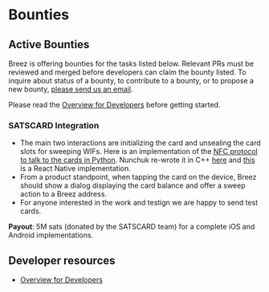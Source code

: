# Bounties

## Active Bounties

Breez is offering bounties for the tasks listed below. Relevant PRs must be reviewed and merged before developers can claim the bounty listed. To inquire about status of a bounty, to contribute to a bounty, or to propose a new bounty, [please send us an email](mailto:contact@breez.technology). 

Please read the [Overview for Developers](https://doc.breez.technology/Overview-for-Developers.html) before getting started. 

### SATSCARD Integration
* The main two interactions are initializing the card and unsealing the card slots for sweeping WIFs. Here is an implementation of the [NFC protocol to talk to the cards in Python](https://github.com/coinkite/coinkite-tap-proto). Nunchuk re-wrote it in C++ [here](https://github.com/nunchuk-io/tap-protocol) and [this](https://github.com/bithyve/cktap-protocol-react-native) is a React Native implementation.
* From a product standpoint, when tapping the card on the device, Breez should show a dialog displaying the card balance and offer a sweep action to a Breez address.
* For anyone interested in the work and testign we are happy to send test cards.

**Payout**: 5M sats (donated by the SATSCARD team) for a complete iOS and Android implementations.

## Developer resources
* [Overview for Developers](Overview-for-Developers.md)
